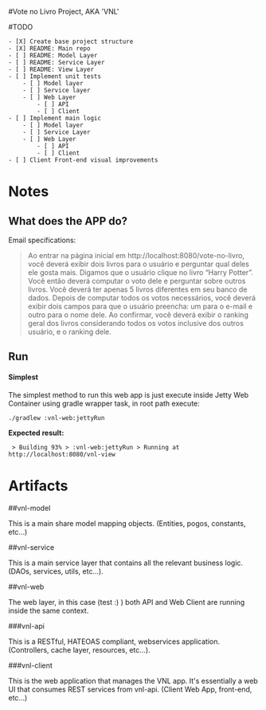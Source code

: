 #Vote no Livro Project, AKA 'VNL'

#TODO

    - [X] Create base project structure
    - [X] README: Main repo
    - [ ] README: Model Layer
    - [ ] README: Service Layer
    - [ ] README: View Layer
    - [ ] Implement unit tests
        - [ ] Model layer
        - [ ] Service layer
        - [ ] Web Layer
            - [ ] API
            - [ ] Client
    - [ ] Implement main logic
        - [ ] Model layer
        - [ ] Service Layer
        - [ ] Web Layer
            - [ ] API
            - [ ] Client
    - [ ] Client Front-end visual improvements                 

# Notes

## What does the APP do?

Email specifications:   

> Ao entrar na página inicial em http://localhost:8080/vote-no-livro, você deverá exibir dois livros para o usuário e perguntar qual deles ele gosta mais. Digamos que o usuário clique no livro “Harry Potter”. Você então deverá computar o voto dele e perguntar sobre outros livros.  Você deverá ter apenas 5 livros diferentes em seu banco de dados. Depois de computar todos os votos necessários, você deverá exibir dois campos para que o usuário preencha: um para o e-mail e outro para o nome dele. Ao confirmar, você deverá exibir o ranking geral dos livros considerando todos os votos inclusive dos outros usuário, e o ranking dele.

## Run

#### Simplest

The simplest method to run this web app is just execute inside Jetty Web Container using gradle wrapper task, in root path execute:

```
./gradlew :vnl-web:jettyRun
```

**Expected result:**

```
 > Building 93% > :vnl-web:jettyRun > Running at http://localhost:8080/vnl-view
```

# Artifacts

##vnl-model

This is a main share model mapping objects. (Entities, pogos, constants, etc...)

##vnl-service

This is a main service layer that contains all the relevant business logic. (DAOs, services, utils, etc...).

##vnl-web

The web layer, in this case (test :) ) both API and Web Client are running inside the same context.

###vnl-api

This is a RESTful, HATEOAS compliant, webservices application. (Controllers, cache layer, resources, etc...).

###vnl-client

This is the web application that manages the VNL app. It's essentially a web UI that consumes REST services from vnl-api. (Client Web App, front-end, etc...)
